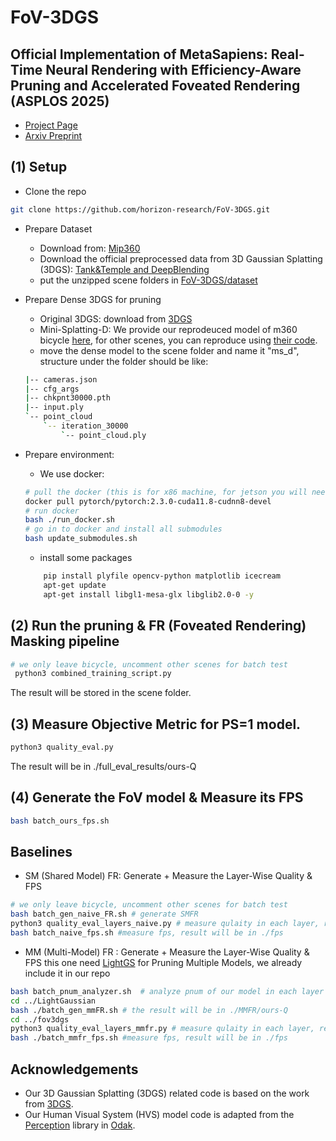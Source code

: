 # FoV-3DGS
## Official Implementation of MetaSapiens: Real-Time Neural Rendering with Efficiency-Aware Pruning and Accelerated Foveated Rendering (ASPLOS 2025)

- [Project Page](https://horizon-lab.org/metasapiens/)
- [Arxiv Preprint](https://arxiv.org/abs/2407.00435)



## (1) Setup
- Clone the repo
```bash
git clone https://github.com/horizon-research/FoV-3DGS.git
```
- Prepare Dataset
    - Download from: [Mip360](https://jonbarron.info/mipnerf360/)
    - Download the official preprocessed data from 3D Gaussian Splatting (3DGS):  [Tank&Temple and DeepBlending](https://repo-sam.inria.fr/fungraph/3d-gaussian-splatting/datasets/input/tandt_db.zip)
    - put the unzipped scene folders in [FoV-3DGS/dataset](./dataset)

- Prepare Dense 3DGS for pruning
    - Original 3DGS: download from [3DGS](https://github.com/graphdeco-inria/gaussian-splatting)
    - Mini-Splatting-D: We provide our reprodeuced model of m360 bicycle [here](https://drive.google.com/file/d/1H2XhS1Jh-Pd-W8NvA4Z0bLlUADcJhAj5/view), for other scenes, you can reproduce using [their code](https://github.com/fatPeter/mini-splatting/tree/main).
    - move the dense model to the scene folder and name it "ms_d", structure under the folder should be like:
    ```bash
    |-- cameras.json
    |-- cfg_args
    |-- chkpnt30000.pth
    |-- input.ply
    `-- point_cloud
        `-- iteration_30000
            `-- point_cloud.ply
    ```

- Prepare environment:
    - We use docker: 
    ```bash
    # pull the docker (this is for x86 machine, for jetson you will need other prbuilt, see https://github.com/dusty-nv/jetson-containers/tree/master and find one that suitable for tour jetpack.)
    docker pull pytorch/pytorch:2.3.0-cuda11.8-cudnn8-devel
    # run docker
    bash ./run_docker.sh
    # go in to docker and install all submodules
    bash update_submodules.sh
    ```
    - install some packages
    ```bash 
        pip install plyfile opencv-python matplotlib icecream
        apt-get update
        apt-get install libgl1-mesa-glx libglib2.0-0 -y
    ```

## (2) Run the pruning & FR (Foveated Rendering) Masking pipeline
```bash
# we only leave bicycle, uncomment other scenes for batch test
 python3 combined_training_script.py 
```
The result will be stored in the scene folder.


## (3) Measure Objective Metric for PS=1 model.
```bash
python3 quality_eval.py 
```
The result will be in ./full_eval_results/ours-Q

## (4) Generate the FoV model & Measure its FPS
```bash
bash batch_ours_fps.sh 
```


## Baselines
- SM (Shared Model) FR: Generate + Measure the Layer-Wise Quality & FPS
```bash
# we only leave bicycle, uncomment other scenes for batch test
bash batch_gen_naive_FR.sh # generate SMFR
python3 quality_eval_layers_naive.py # measure qulaity in each layer, result will be in ./layers_eval_results/naiveFR
bash batch_naive_fps.sh #measure fps, result will be in ./fps
```


- MM (Multi-Model) FR : Generate + Measure the Layer-Wise Quality & FPS
this one need [LightGS](https://github.com/VITA-Group/LightGaussian) for Pruning Multiple Models, we already include it in our repo
```bash
bash batch_pnum_analyzer.sh  # analyze pnum of our model in each layer
cd ../LightGaussian
bash ./batch_gen_mmFR.sh # the result will be in ./MMFR/ours-Q
cd ../fov3dgs
python3 quality_eval_layers_mmfr.py # measure qulaity in each layer, result will be in ./layers_eval_results/MMFR
bash ./batch_mmfr_fps.sh #measure fps, result will be in ./fps
```



## Acknowledgements
- Our 3D Gaussian Splatting (3DGS) related code is based on the work from [3DGS](https://github.com/graphdeco-inria/gaussian-splatting).
- Our Human Visual System (HVS) model code is adapted from the [Perception](https://github.com/kaanaksit/odak/tree/master/odak/learn/perception) library in [Odak](https://github.com/kaanaksit/odak/tree/master).